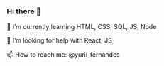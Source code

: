 ### Hi there 👋

🌱 I’m currently learning HTML, CSS, SQL, JS, Node

🤔 I’m looking for help with React, JS

📫 How to reach me: @yurii_fernandes
